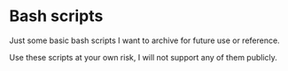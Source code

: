 # Bash scripts
Just some basic bash scripts I want to archive for future use or reference.

Use these scripts at your own risk, I will not support any of them publicly.
